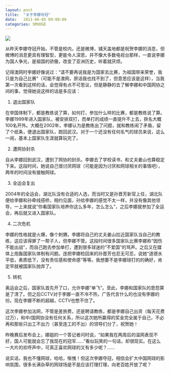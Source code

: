 ```yaml
---
layout: post
title:  "关于李娜夺冠"
date:   2011-06-05 09:00:00
categories: SMUDGE
---
```


<img src="http://binnng.coding.io/assets/images/lina.jpg"/>

从昨天李娜夺冠开始，不管是校内，还是微博，铺天盖地都是祝贺李娜的消息，但微博的消息更具有理智型，更能令人深思，并不像大多数电视台那样，一直说李娜为国人争光，是祖国的骄傲，改变了亚洲历史，听着就厌烦。



记得澳网时李娜好像说过：“请不要再说我是为国家去比赛，为祖国带来荣誉，我只是为自己比赛”（可能不是澳网，原话我也找不到了，但意思应该是这样），当我第一次看到这样的话，会觉得有点不可思议，但是静静的去了解李娜和中国网协之间的事，觉得她说这样的话是多应该：



1. 退出国家队

在举国体制下，都是教练说了算，如何打，参加什么样的比赛，都是教练说了算。李娜1999年进入国家队，被安排双打，而单打的成绩一直提升不上去，排名大概100名开外。大概在2002年，李娜认为是教练出了问题，就和教练闹了矛盾，留了个纸条，便退出国家队，跑回武汉。对于一个还没有任何名气的球员来说，这么一闹，基本上国家队生涯就算玩完了。



2. 遭网协封杀

自从李娜回到武汉，遭到了网协的封杀。李娜去了学校读书，和丈夫姜山也算稳定下来。这段时间，她说自己很讨厌网球（可能是因为讨厌和网球相关的事情吧），两年的时间没有接触网球。



3. 全运会复出

2004年的全运会，湖北队没有合适的人选，而当时又是孙晋芳新官上任，湖北队便给李娜和孙牵线搭桥，相约见面，孙给李娜的感觉不太一样，并没有像其他领导，一上来就说“你看国家队培养你这么多年，怎么怎么”，之后李娜就参加了全运会，再后就又进入国家队。



4. 二次危机

李娜的性格就是火爆，像个刺猬。李娜将自己的丈夫姜山拉近国家队当自己的教练，这应该得罪了一帮子人，但李娜不管。这段时间很多国家队比赛李娜称“因伤不能出战”，而自己跑去参加单打，遭到很多球迷的“不爱国”的骂声。之后又在媒体上炮轰国家队体制有问题。连把李娜检回来的孙晋芳也忍无可忍，说她“道德水平低，素质低下，没有责任感和使命感”等等。我想要不是李娜球打的的确好，肯定早就被国家队抛弃了。



5. 转机

奥运会之后，国家队首先开了口，允许李娜“单飞”。至此，李娜和国家队的恩怨算是了清了。但之后CCTV对于李娜一直不冷不热，广告代言什么的也没有李娜的份。现在李娜不断的超越，CCTV也憋不住了。



这次李娜参加法网，不管是差旅费，还是聘请教练，都是李娜自己出资（每天花费过万），和中/国网协没有任何关系，所以这次她所赢得的奖金完全属于自己，不必再和那些只出工不出力（甚至连工的不出）的领导们分了，祝贺她！



昨晚赛后发布会上，娜姐的一个答记者问时说，“如果我在两周后的温网表现不好，国人可能就会忘了我现在的冠军......”看似玩笑的一句话，却很现实。在这么一大片的欢呼声中，可真正喜欢网球的又有多少呢？......



说实话，我也不懂网球，哈哈，惭愧！但这次李娜夺冠，相信会扩大中国网球的影响氛围，很多长满杂草的网球场是不是应该打理打理，向老百姓开放了呢？